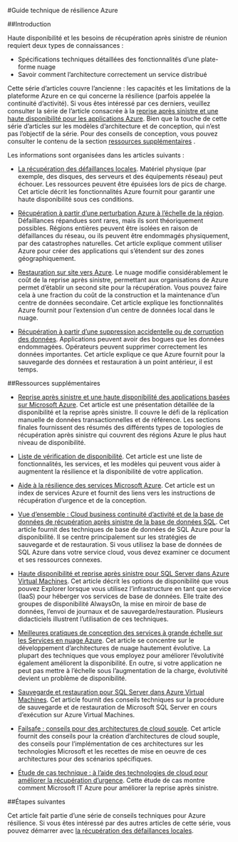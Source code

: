 <properties
   pageTitle="Index des conseils techniques de résilience | Microsoft Azure"
   description="Index des articles techniques sur la compréhension et conception résistante et très performante, applications à tolérance de pannes, ainsi que de planification de continuité d’activité et une reprise après sinistre"
   services=""
   documentationCenter="na"
   authors="adamglick"
   manager="saladki"
   editor=""/>

<tags
   ms.service="resiliency"
   ms.devlang="na"
   ms.topic="article"
   ms.tgt_pltfrm="na"
   ms.workload="na"
   ms.date="08/18/2016"
   ms.author="aglick"/>

#<a name="azure-resiliency-technical-guidance"></a>Guide technique de résilience Azure

##<a name="introduction"></a>Introduction

Haute disponibilité et les besoins de récupération après sinistre de réunion requiert deux types de connaissances :

- Spécifications techniques détaillées des fonctionnalités d’une plate-forme nuage
- Savoir comment l’architecture correctement un service distribué

Cette série d’articles couvre l’ancienne : les capacités et les limitations de la plateforme Azure en ce qui concerne la résilience (parfois appelée la continuité d’activité). Si vous êtes intéressé par ces derniers, veuillez consulter la série de l’article consacrée à la [reprise après sinistre et une haute disponibilité pour les applications Azure](https://aka.ms/drtechguide). Bien que la touche de cette série d’articles sur les modèles d’architecture et de conception, qui n’est pas l’objectif de la série. Pour des conseils de conception, vous pouvez consulter le contenu de la section [ressources supplémentaires](#additional-resources) .

Les informations sont organisées dans les articles suivants :

- [La récupération des défaillances locales](resiliency-technical-guidance-recovery-local-failures.md).
Matériel physique (par exemple, des disques, des serveurs et des équipements réseau) peut échouer. Les ressources peuvent être épuisées lors de pics de charge. Cet article décrit les fonctionnalités Azure fournit pour garantir une haute disponibilité sous ces conditions.

- [Récupération à partir d’une perturbation Azure à l’échelle de la région](resiliency-technical-guidance-recovery-loss-azure-region.md).
Défaillances répandues sont rares, mais ils sont théoriquement possibles. Régions entières peuvent être isolées en raison de défaillances du réseau, ou ils peuvent être endommagés physiquement, par des catastrophes naturelles. Cet article explique comment utiliser Azure pour créer des applications qui s’étendent sur des zones géographiquement.

- [Restauration sur site vers Azure](resiliency-technical-guidance-recovery-on-premises-azure.md).
Le nuage modifie considérablement le coût de la reprise après sinistre, permettant aux organisations de Azure permet d’établir un second site pour la récupération. Vous pouvez faire cela à une fraction du coût de la construction et la maintenance d’un centre de données secondaire. Cet article explique les fonctionnalités Azure fournit pour l’extension d’un centre de données local dans le nuage.

- [Récupération à partir d’une suppression accidentelle ou de corruption des données](resiliency-technical-guidance-recovery-data-corruption.md).
Applications peuvent avoir des bogues que les données endommagées. Opérateurs peuvent supprimer correctement les données importantes. Cet article explique ce que Azure fournit pour la sauvegarde des données et restauration à un point antérieur, il est temps.

##<a name="additional-resources"></a>Ressources supplémentaires

- [Reprise après sinistre et une haute disponibilité des applications basées sur Microsoft Azure](resiliency-disaster-recovery-high-availability-azure-applications.md).
Cet article est une présentation détaillée de la disponibilité et la reprise après sinistre. Il couvre le défi de la réplication manuelle de données transactionnelles et de référence. Les sections finales fournissent des résumés des différents types de topologies de récupération après sinistre qui couvrent des régions Azure le plus haut niveau de disponibilité.

- [Liste de vérification de disponibilité](resiliency-high-availability-checklist.md).
Cet article est une liste de fonctionnalités, les services, et les modèles qui peuvent vous aider à augmentent la résilience et la disponibilité de votre application.

- [Aide à la résilience des services Microsoft Azure](resiliency-service-guidance-index.md).
Cet article est un index de services Azure et fournit des liens vers les instructions de récupération d’urgence et de la conception.

- [Vue d’ensemble : Cloud business continuité d’activité et de la base de données de récupération après sinistre de la base de données SQL](../sql-database/sql-database-business-continuity.md).
Cet article fournit des techniques de base de données de SQL Azure pour la disponibilité. Il se centre principalement sur les stratégies de sauvegarde et de restauration. Si vous utilisez la base de données de SQL Azure dans votre service cloud, vous devez examiner ce document et ses ressources connexes.

- [Haute disponibilité et reprise après sinistre pour SQL Server dans Azure Virtual Machines](../virtual-machines/virtual-machines-windows-sql-high-availability-dr.md).
Cet article décrit les options de disponibilité que vous pouvez Explorer lorsque vous utilisez l’infrastructure en tant que service (IaaS) pour héberger vos services de base de données. Elle traite des groupes de disponibilité AlwaysOn, la mise en miroir de base de données, l’envoi de journaux et de sauvegarde/restauration. Plusieurs didacticiels illustrent l’utilisation de ces techniques.

- [Meilleures pratiques de conception des services à grande échelle sur les Services en nuage Azure](https://azure.microsoft.com//blog/best-practices-for-designing-large-scale-services-on-windows-azure/).
Cet article se concentre sur le développement d’architectures de nuage hautement évolutive. La plupart des techniques que vous employez pour améliorer l’évolutivité également améliorent la disponibilité. En outre, si votre application ne peut pas mettre à l’échelle sous l’augmentation de la charge, évolutivité devient un problème de disponibilité.

- [Sauvegarde et restauration pour SQL Server dans Azure Virtual Machines](../virtual-machines/virtual-machines-windows-sql-backup-recovery.md).
Cet article fournit des conseils techniques sur la procédure de sauvegarde et de restauration de Microsoft SQL Server en cours d’exécution sur Azure Virtual Machines.

- [Failsafe : conseils pour des architectures de cloud souple](https://channel9.msdn.com/Series/FailSafe).
Cet article fournit des conseils pour la création d’architectures de cloud souple, des conseils pour l’implémentation de ces architectures sur les technologies Microsoft et les recettes de mise en oeuvre de ces architectures pour des scénarios spécifiques.

- [Étude de cas technique : à l’aide des technologies de cloud pour améliorer la récupération d’urgence](https://www.microsoft.com/itshowcase/Article/Content/737/Using-cloud-technologies-to-improve-disaster-recovery).
Cette étude de cas montre comment Microsoft IT Azure pour améliorer la reprise après sinistre.

##<a name="next-steps"></a>Étapes suivantes

Cet article fait partie d’une série de conseils techniques pour Azure résilience. Si vous êtes intéressé par des autres articles de cette série, vous pouvez démarrer avec [la récupération des défaillances locales](resiliency-technical-guidance-recovery-local-failures.md).
